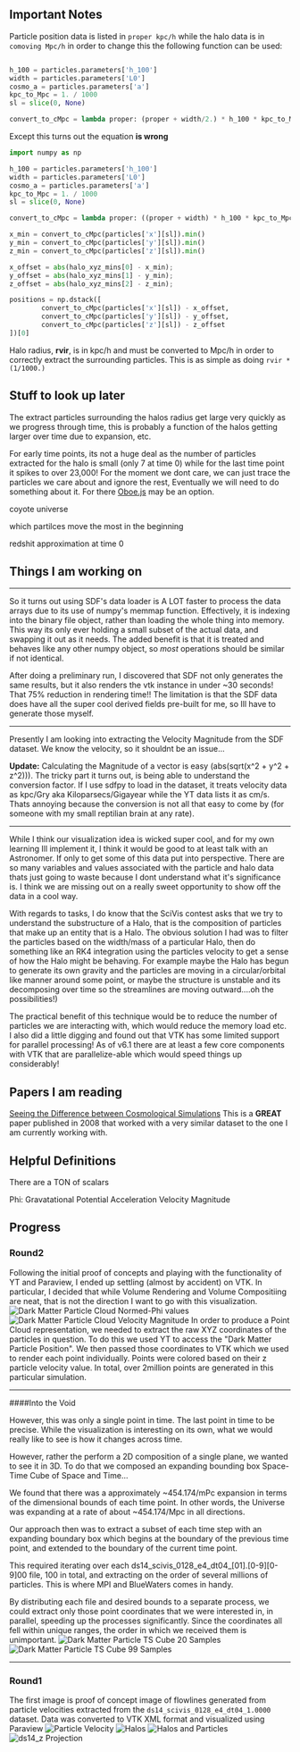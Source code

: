## Important Notes
Particle position data is listed in `proper kpc/h` while the halo data is in `comoving Mpc/h` in order
to change this the following function can be used:

```python

h_100 = particles.parameters['h_100']
width = particles.parameters['L0']
cosmo_a = particles.parameters['a']
kpc_to_Mpc = 1. / 1000
sl = slice(0, None)

convert_to_cMpc = lambda proper: (proper + width/2.) * h_100 * kpc_to_Mpc / cosmo_a
```
Except this turns out the equation **is wrong**


```python
import numpy as np

h_100 = particles.parameters['h_100']
width = particles.parameters['L0']
cosmo_a = particles.parameters['a']
kpc_to_Mpc = 1. / 1000
sl = slice(0, None)

convert_to_cMpc = lambda proper: ((proper + width) * h_100 * kpc_to_Mpc / cosmo_a)

x_min = convert_to_cMpc(particles['x'][sl]).min()
y_min = convert_to_cMpc(particles['y'][sl]).min()
z_min = convert_to_cMpc(particles['z'][sl]).min()

x_offset = abs(halo_xyz_mins[0] - x_min);
y_offset = abs(halo_xyz_mins[1] - y_min);
z_offset = abs(halo_xyz_mins[2] - z_min);

positions = np.dstack([
        convert_to_cMpc(particles['x'][sl]) - x_offset,
        convert_to_cMpc(particles['y'][sl]) - y_offset,
        convert_to_cMpc(particles['z'][sl]) - z_offset
])[0]
```




Halo radius, __rvir__, is in kpc/h and must be converted to Mpc/h in order to correctly extract the
surrounding particles. This is as simple as doing `rvir * (1/1000.)`

## Stuff to look up later
The extract particles surrounding the halos radius get large very quickly as we
progress through time, this is probably a function of the halos getting larger
over time due to expansion, etc.

For early time points, its not a huge deal as the number of particles extracted
for the halo is small (only 7 at time 0) while for the last time point it spikes
to over 23,000! For the moment we dont care, we can just trace the particles
we care about and ignore the rest, Eventually we will need to do something about
it. For there [Oboe.js](http://oboejs.com/) may be an option.

coyote universe

which partilces move the most in the beginning

redshit approximation at time 0


## Things I am working on



---
So it turns out using SDF's data loader is A LOT faster to process the data arrays due to its use of numpy's memmap function. Effectively, it is indexing into the binary file object, rather than loading the whole thing into memory. This way its only ever holding a small subset of the actual data, and swapping it out as it needs. The added benefit is that it is treated and behaves like any other numpy object, so *most* operations should be similar if not identical.

After doing a preliminary run, I discovered that SDF not only generates the same results, but it also renders the vtk instance in under ~30 seconds! That 75% reduction in rendering time!! The limitation is that the SDF data does have all the super cool derived fields pre-built for me, so Ill have to generate those myself.

---
Presently I am looking into extracting the Velocity Magnitude from the SDF dataset. We know the velocity, so it shouldnt be an issue...

__Update:__ Calculating the Magnitude of a vector is easy (abs(sqrt(x^2 + y^2 + z^2))). The tricky part it turns out, is being able to understand the conversion factor. If I use sdfpy to load in the dataset, it treats velocity data as kpc/Gry aka Kiloparsecs/Gigayear while the YT data lists it as cm/s. Thats annoying because the conversion is not all that easy to come by (for someone with my small reptilian brain at any rate).

---
While I think our visualization idea is wicked super cool, and for my own learning Ill implement it, I think it would be good to at least talk with an Astronomer. If only to get some of this data put into perspective. There are so many variables and values associated with the particle and halo data thats just going to waste because I dont understand what it's significance is. I think we are missing out on a really sweet opportunity to show off the data in a cool way.


With regards to tasks, I do know that the SciVis contest asks that we try to understand the substructure of a Halo, that is the composition of particles that make up an entity that is a Halo. The obvious solution I had was to filter the particles based on the width/mass of a particular Halo, then do something like an RK4 integration using the particles velocity to get a sense of how the Halo might be behaving. For example maybe the Halo has begun to generate its own gravity and the particles are moving in a circular/orbital like manner around some point, or maybe the structure is unstable and its decomposing over time so the streamlines are moving outward....oh the possibilities!)

The practical benefit of this technique would be to reduce the number of particles we are interacting with, which would reduce the memory load etc. I also did a little digging and found out that VTK has some limited support for parallel processing! As of v6.1 there are at least a few core components with VTK that are parallelize-able which would speed things up considerably!
## Papers I am reading
[Seeing the Difference between Cosmological Simulations](https://steveharoz.com/research/cosmology/SeeingDiff-CGA.pdf)  This is a __GREAT__ paper published in 2008 that worked with a very similar dataset to the one I am currently working with.



## Helpful Definitions
There are a TON of scalars

Phi: Gravatational Potential
Acceleration
Velocity
Magnitude

## Progress
### Round2
Following the initial proof of concepts and playing with the functionality of YT and Paraview, I ended up settling (almost by accident) on VTK. In particular, I decided that while Volume Rendering and Volume Compositiing are neat, that is not the direction I want to go with this visualization.
![Dark Matter Particle Cloud Normed-Phi values](images/progress/round2/DarkSkyParticlePhi-Normed2.png)
![Dark Matter Particle Cloud Velocity Magnitude](images/progress/round2/DarkSkyParticleMagnitudeCube.png)
In order to produce a Point Cloud representation, we needed to extract the raw XYZ coordinates of the particles in question. To do this we used YT to access the "Dark Matter Particle Position". We then passed those coordinates to VTK which we used to render each point individually. Points were colored based on their z particle velocity value. In total, over 2million points are generated in this particular simulation.

---
####Into the Void

However, this was only a single point in time. The last point in time to be precise. While the visualization is interesting on its own, what we would really like to see is how it changes across time.

However, rather the perform a 2D composition of a single plane, we wanted to see it in 3D. To do that we composed an expanding bounding box Space-Time Cube of Space and Time...

We found that there was a approximately ~454.174/mPc expansion in terms of the dimensional bounds of each time point. In other words, the Universe was expanding at a rate of about ~454.174/Mpc in all directions.

Our approach then was to extract a subset of each time step with an expanding boundary box which begins at the boundary of the previous time point, and extended to the boundary of the current time point.

This required iterating over each ds14_scivis_0128_e4_dt04_[01].[0-9][0-9]00 file, 100 in total, and extracting on the order of several millions of particles. This is where MPI and BlueWaters comes in handy.

By distributing each file and desired bounds to a separate process, we could extract only those point coordinates that we were interested in, in parallel, speeding up the processes significantly. Since the coordinates all fell within unique ranges, the order in which we received them is unimportant.
![Dark Matter Particle TS Cube 20 Samples](images/DarkSkyTimeBox6.png)
![Dark Matter Particle TS Cube 99 Samples](images/DarkSkyTimeBox9.png)

---
### Round1
The first image is proof of concept image of flowlines generated from particle velocities extracted from the `ds14_scivis_0128_e4_dt04_1.0000` dataset. Data was converted to VTK XML format and visualized using Paraview
![Particle Velocity](images/progress/round1/ds14_scivis_0128_particle_velocity.png)
![Halos](images/progress/round1/halos.png)
![Halos and Particles](images/progress/round1/halos_and_particles.png)
![ds14_z Projection](images/progress/round1/ds14_scivis_0128_e4_dt04_1.0000_Projection_z_all_cic.png)
